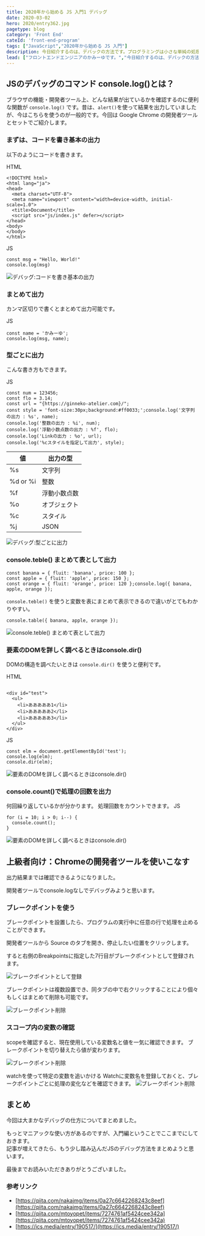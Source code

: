 ```yaml
---
title: 2020年から始める JS 入門1 デバッグ
date: 2020-03-02
hero: 2020/entry362.jpg
pagetype: blog
category: 'Front End'
cateId: 'front-end-program'
tags: ["JavaScript","2020年から始める JS 入門"]
description: 今日紹介するのは、デバックの方法です。プログラミングは小さな単純の処理の積み重ねです。うまくプログラミングを書くコツは、処理の一個一個ちゃんと動いているか確認することを怠らないこと。これを怠ると、どこでバグが発生しているか特定が難しくなります。デバッグができるようになることはプログラミングの基本なのでしっかりやり方を抑えておきましょう。
lead: ["フロントエンドエンジニアのかみーゆです。","今日紹介するのは、デバックの方法です。プログラミングは小さな単純の処理の積み重ねです。うまくプログラミングを書くコツは、処理の一個一個ちゃんと動いているか確認することを怠らないこと。これを怠ると、どこでバグが発生しているか特定が難しくなります。デバッグができるようになることはプログラミングの基本なのでしっかりやり方を抑えておきましょう。"]
---
```


## JSのデバッグのコマンド console.log()とは？
ブラウザの機能・開発者ツール上、どんな結果が出ているかを確認するのに便利な関数が `console.log()` です。昔は、`alert()`を使って結果を出力していましたが、今はこちらを使うのが一般的です。今回は Google Chrome の開発者ツールとセットでご紹介します。

### まずは、コードを書き基本の出力
以下のようにコードを書きます。

HTML
```
<!DOCTYPE html>
<html lang="ja">
<head>
  <meta charset="UTF-8">
  <meta name="viewport" content="width=device-width, initial-scale=1.0">
  <title>Document</title>
  <script src="js/index.js" defer></script>
</head>
<body>
</body>
</html>
```
JS
```
const msg = "Hello, World!"
console.log(msg)
```

![デバッグ:コードを書き基本の出力](./images/2020/03/entry364-1.jpg)

### まとめて出力
カンマ区切りで書くとまとめて出力可能です。

JS
```
const name = 'かみーゆ';
console.log(msg, name);
```
### 型ごとに出力
こんな書き方もできます。

JS
```
const num = 123456;
const flo = 3.14;
const url = "{https://ginneko-atelier.com}/";
const style = 'font-size:30px;background:#ff0033;';console.log('文字列の出力 : %s', name);
console.log('整数の出力 : %i', num);
console.log('浮動小数点数の出力 : %f', flo);
console.log('Linkの出力 : %o', url);
console.log('%cスタイルを指定して出力', style);

```
| 値 | 出力の型 |
|-------- | -------- |
|%s|文字列|
|%d or %i|整数|
|%f|浮動小数点数|
|%o|オブジェクト|
|%c|スタイル|
|%j|JSON|

![デバッグ:型ごとに出力](./images/2020/03/entry364-2.jpg)

### console.teble() まとめて表として出力
```
const banana = { fluit: 'banana', price: 100 };
const apple = { fluit: 'apple', price: 150 };
const orange = { fluit: 'orange', price: 120 };console.log({ banana, apple, orange });
```
`console.teble()` を使うと変数を表にまとめて表示できるので違いがとてもわかりやすい。
```
console.table({ banana, apple, orange });
```

![console.teble() まとめて表として出力](./images/2020/03/entry364-3.jpg)
### 要素のDOMを詳しく調べるときはconsole.dir()
DOMの構造を調べたいときは `console.dir()` を使うと便利です。

HTML
```

<div id="test">
  <ul>
    <li>あああああ1</li>
    <li>あああああ2</li>
    <li>あああああ3</li>
  </ul>
</div>
```
JS
```
const elm = document.getElementById('test');
console.log(elm);
console.dir(elm);
```
![要素のDOMを詳しく調べるときはconsole.dir()](./images/2020/03/entry364-4.jpg)
### console.count()で処理の回数を出力
何回繰り返しているかが分かります。
処理回数をカウントできます。
JS
```
for (i = 10; i > 0; i--) {
  console.count();
}
```
![要素のDOMを詳しく調べるときはconsole.dir()](./images/2020/03/entry364-8.jpg)

## 上級者向け：Chromeの開発者ツールを使いこなす
出力結果までは確認できるようになりました。

開発者ツールでconsole.logなしでデバッグみようと思います。

### ブレークポイントを使う
ブレークポイントを設置したら、プログラムの実行中に任意の行で処理を止めることができます。

開発者ツールから Source のタブを開き、停止したい位置をクリックします。

すると右側のBreakpointsに指定した7行目がブレークポイントとして登録されます。

![ブレークポイントとして登録](./images/2020/03/entry364-5.jpg)

ブレークポイントは複数設置でき、同タブの中で右クリックすることにより個々もしくはまとめて削除も可能です。

![ブレークポイント削除](./images/2020/03/entry364-6.jpg)

### スコープ内の変数の確認
scopeを確認すると、現在使用している変数名と値を一気に確認できます。
ブレークポイントを切り替えたら値が変わります。

![ブレークポイント削除](./images/2020/03/entry364-7.jpg)

watchを使って特定の変数を追いかける
Watchに変数名を登録しておくと、ブレークポイントごとに処理の変化などを確認できます。
![ブレークポイント削除](./images/2020/03/entry364-9.jpg)
## まとめ
今回は大まかなデバッグの仕方についてまとめました。

もっとマニアックな使い方があるのですが、入門編ということでここまでにしておきます。<br>
記事が増えてきたら、もう少し踏み込んだJSのデバッグ方法をまとめようと思います。

最後までお読みいただきありがとうございました。

### 参考リンク
* [https://qiita.com/nakajmg/items/0a27c6642268243c8eef](https://qiita.com/nakajmg/items/0a27c6642268243c8eef)
* [https://qiita.com/mtoyopet/items/7274761af5424cee342a](https://qiita.com/mtoyopet/items/7274761af5424cee342a)
* [https://ics.media/entry/190517/](https://ics.media/entry/190517/)
